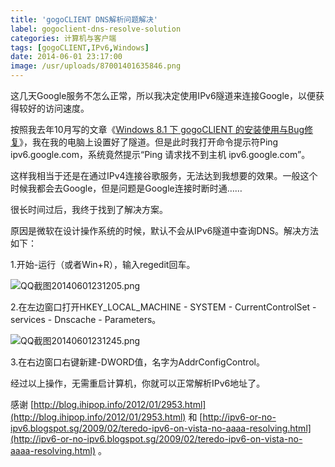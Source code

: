 ```yaml
---
title: 'gogoCLIENT DNS解析问题解决'
label: gogoclient-dns-resolve-solution
categories: 计算机与客户端
tags: [gogoCLIENT,IPv6,Windows]
date: 2014-06-01 23:17:00
image: /usr/uploads/87001401635846.png
---
```

这几天Google服务不怎么正常，所以我决定使用IPv6隧道来连接Google，以便获得较好的访问速度。

按照我去年10月写的文章《[Windows 8.1 下 gogoCLIENT 的安装使用与Bug修复](/article/modify-computer/windows-8-1-gogoclient-install-repair-bug.lantian)》，我在我的电脑上设置好了隧道。但是此时我打开命令提示符Ping ipv6.google.com，系统竟然提示“Ping 请求找不到主机 ipv6.google.com”。

这样我相当于还是在通过IPv4连接谷歌服务，无法达到我想要的效果。一般这个时候我都会去Google，但是问题是Google连接时断时通……

很长时间过后，我终于找到了解决方案。

原因是微软在设计操作系统的时候，默认不会从IPv6隧道中查询DNS。解决方法如下：

1.开始-运行（或者Win+R），输入regedit回车。

<img src="/usr/uploads/87001401635846.png" style="float:none;" title="QQ截图20140601231205.png"/>

2.在左边窗口打开HKEY_LOCAL_MACHINE - SYSTEM - CurrentControlSet - services - Dnscache - Parameters。

<img src="/usr/uploads/57211401635846.png" title="QQ截图20140601231245.png" style="white-space: normal; float: none;"/><br/>

3.在右边窗口右键新建-DWORD值，名字为AddrConfigControl。

经过以上操作，无需重启计算机，你就可以正常解析IPv6地址了。

感谢 [http://blog.ihipop.info/2012/01/2953.html](http://blog.ihipop.info/2012/01/2953.html) 和 [http://ipv6-or-no-ipv6.blogspot.sg/2009/02/teredo-ipv6-on-vista-no-aaaa-resolving.html](http://ipv6-or-no-ipv6.blogspot.sg/2009/02/teredo-ipv6-on-vista-no-aaaa-resolving.html) 。
